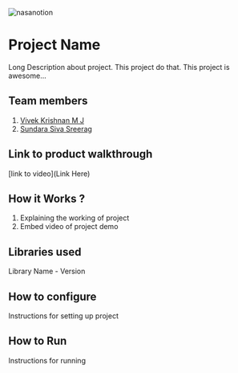 




![nasanotion](https://github.com/user-attachments/assets/f5e65cb8-48c0-4dc0-b757-bf3569f32d2f)

# Project Name
Long Description about project. This project do that. This project is awesome...
## Team members
1. [Vivek Krishnan M J](https://github.com/Nandhu-D-Jitha)
2. [Sundara Siva Sreerag](https://github.com/9sreerag7)
## Link to product walkthrough
[link to video](Link Here)
## How it Works ?
1. Explaining the working of project
2. Embed video of project demo
## Libraries used
Library Name - Version
## How to configure
Instructions for setting up project
## How to Run
Instructions for running
